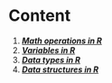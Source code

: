 # **Content**

1. ***[Math operations in R]("r_learning/source/math_operations.md")***
2. ***[Variables in R]("r_learning/source/variables.md")***
3. ***[Data types in R]("r_learning/source/data_types.md")***
4. ***[Data structures in R]("r_learning/source/data_structures.md")***